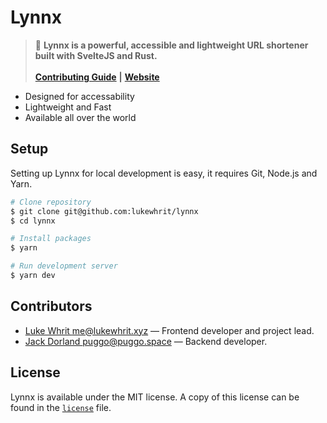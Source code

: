 # Lynnx

> 🐆 **Lynnx is a powerful, accessible and lightweight URL shortener built with SvelteJS and Rust.**
>\
>\
> [**Contributing Guide**](contributing.md) **|** [**Website**](lynnx.me)

* Designed for accessability
* Lightweight and Fast
* Available all over the world

## Setup

Setting up Lynnx for local development is easy, it requires Git, Node.js and Yarn.

```sh
# Clone repository
$ git clone git@github.com:lukewhrit/lynnx
$ cd lynnx

# Install packages
$ yarn

# Run development server
$ yarn dev
```

## Contributors

* [Luke Whrit <me@lukewhrit.xyz>](https://github.com/lukewhrit) — Frontend developer and project lead.
* [Jack Dorland <puggo@puggo.space>](https://github.com/heyitspuggo) — Backend developer.

## License

Lynnx is available under the MIT license. A copy of this license can be found in the [`license`](license) file.
